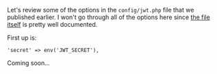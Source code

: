 Let's review some of the options in the `config/jwt.php` file that we published earlier.
I won't go through all of the options here since [the file itself](https://github.com/CamilaFernandesdesigns/jwt-auth/blob/1.0.0-beta.2/config/config.php) is pretty well documented.

First up is:

```
'secret' => env('JWT_SECRET'),
```

Coming soon...
